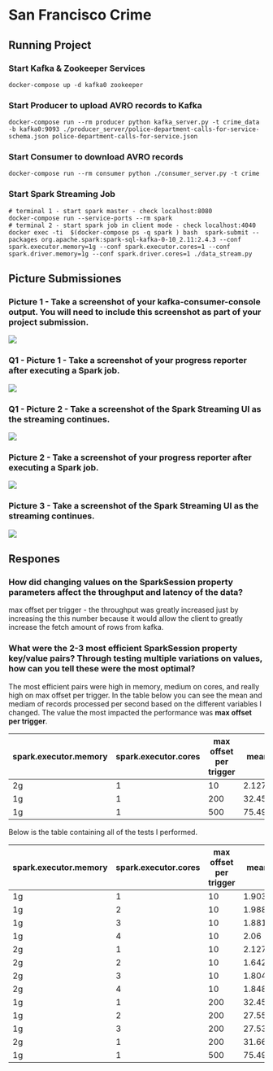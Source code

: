 # San Francisco Crime

## Running Project

### Start Kafka & Zookeeper Services

```
docker-compose up -d kafka0 zookeeper
```

### Start Producer to upload AVRO records to Kafka

```
docker-compose run --rm producer python kafka_server.py -t crime_data -b kafka0:9093 ./producer_server/police-department-calls-for-service-schema.json police-department-calls-for-service.json
```

### Start Consumer to download AVRO records

```
docker-compose run --rm consumer python ./consumer_server.py -t crime
```

### Start Spark Streaming Job 

```
# terminal 1 - start spark master - check localhost:8080
docker-compose run --service-ports --rm spark
# terminal 2 - start spark job in client mode - check localhost:4040
docker exec -ti  $(docker-compose ps -q spark ) bash  spark-submit --packages org.apache.spark:spark-sql-kafka-0-10_2.11:2.4.3 --conf spark.executor.memory=1g --conf spark.executor.cores=1 --conf spark.driver.memory=1g --conf spark.driver.cores=1 ./data_stream.py
```

## Picture Submissiones

### Picture 1 - Take a screenshot of your kafka-consumer-console output. You will need to include this screenshot as part of your project submission.

![](images/consumer_logs.png)

### Q1 - Picture 1 - Take a screenshot of your progress reporter after executing a Spark job.

![](images/q1_result.png)

### Q1 - Picture 2 - Take a screenshot of the Spark Streaming UI as the streaming continues.

![](images/q1_progress.png)

### Picture 2 - Take a screenshot of your progress reporter after executing a Spark job.

![](images/progress_report.png)

### Picture 3 - Take a screenshot of the Spark Streaming UI as the streaming continues.

![](images/ui.png)

## Respones

### How did changing values on the SparkSession property parameters affect the throughput and latency of the data?

max offset per trigger - the throughput was greatly increased just by increasing the this number because it would allow the client to greatly increase the fetch amount of rows from kafka.

### What were the 2-3 most efficient SparkSession property key/value pairs? Through testing multiple variations on values, how can you tell these were the most optimal?

The most efficient pairs were high in memory, medium on cores, and really high on max offset per trigger. In the table below you can see the mean and mediam of records processed per second based on the different variables I changed. The value the most impacted the performance was **max offset per trigger**.

| spark.executor.memory | spark.executor.cores | max offset per trigger | mean   | median |
|-----------------------|----------------------|------------------------|--------|--------|
| 2g                    | 1                    | 10                     | 2.1279 | 2.3315 |
| 1g                    | 1                    | 200                    | 32.45  | 36.28  |
| 1g                    | 1                    | 500                    | 75.49  | 78.38  |


Below is the table containing all of the tests I performed.

| spark.executor.memory | spark.executor.cores | max offset per trigger | mean   | median |
|-----------------------|----------------------|------------------------|--------|--------|
| 1g                    | 1                    | 10                     | 1.903  | 2.018  |
| 1g                    | 2                    | 10                     | 1.9881 | 2.11   |
| 1g                    | 3                    | 10                     | 1.8813 | 2.0359 |
| 1g                    | 4                    | 10                     | 2.06   | 2.316  |
| 2g                    | 1                    | 10                     | 2.1279 | 2.3315 |
| 2g                    | 2                    | 10                     | 1.6425 | 1.7528 |
| 2g                    | 3                    | 10                     | 1.8041 | 1.8723 |
| 2g                    | 4                    | 10                     | 1.8484 | 2.0739 |
| 1g                    | 1                    | 200                    | 32.45  | 36.28  |
| 1g                    | 2                    | 200                    | 27.55  | 31.08  |
| 1g                    | 3                    | 200                    | 27.53  | 32.24  |
| 2g                    | 1                    | 200                    | 31.66  | 34.41  |
| 1g                    | 1                    | 500                    | 75.49  | 78.38  |

